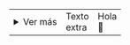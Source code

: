 
<table>
  <tr>
    <td>
      <details>
        <summary>Ver más</summary>
        Línea 1<br>
        Línea 2
      </details>
    </td>
    <td>Texto<br>extra</td>
    <td>Hola<br>👋</td>
  </tr>
</table>
